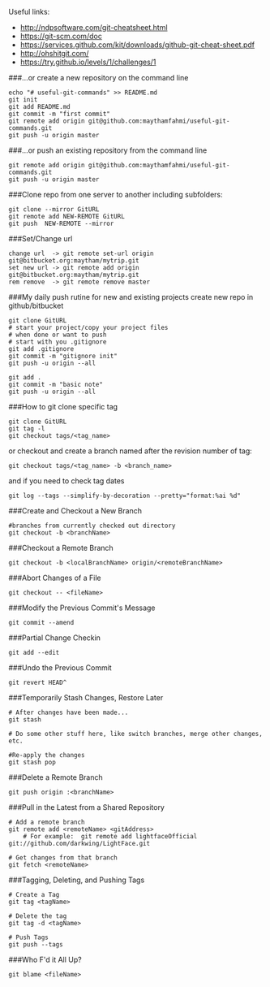 Useful links:

 * http://ndpsoftware.com/git-cheatsheet.html
 * https://git-scm.com/doc
 * https://services.github.com/kit/downloads/github-git-cheat-sheet.pdf
 * http://ohshitgit.com/
 * https://try.github.io/levels/1/challenges/1

###…or create a new repository on the command line
```
echo "# useful-git-commands" >> README.md
git init
git add README.md
git commit -m "first commit"
git remote add origin git@github.com:maythamfahmi/useful-git-commands.git
git push -u origin master
```

###…or push an existing repository from the command line
```
git remote add origin git@github.com:maythamfahmi/useful-git-commands.git
git push -u origin master
```

###Clone repo from one server to another including subfolders:
```
git clone --mirror GitURL
git remote add NEW-REMOTE GitURL
git push  NEW-REMOTE --mirror
```

###Set/Change url
```
change url  -> git remote set-url origin git@bitbucket.org:maytham/mytrip.git
set new url -> git remote add origin git@bitbucket.org:maytham/mytrip.git
rem remove  -> git remote remove master
```

###My daily push rutine for new and existing projects
create new repo in github/bitbucket
```
git clone GitURL
# start your project/copy your project files
# when done or want to push
# start with you .gitignore
git add .gitignore
git commit -m "gitignore init"
git push -u origin --all

git add .
git commit -m "basic note"
git push -u origin --all
```

###How to git clone specific tag
```
git clone GitURL
git tag -l
git checkout tags/<tag_name>
```
or checkout and create a branch named after the revision number of tag:
```
git checkout tags/<tag_name> -b <branch_name>
```

and if you need to check tag dates

```
git log --tags --simplify-by-decoration --pretty="format:%ai %d"

```

###Create and Checkout a New Branch
```
#branches from currently checked out directory
git checkout -b <branchName>
```

###Checkout a Remote Branch
```
git checkout -b <localBranchName> origin/<remoteBranchName>
```

###Abort Changes of a File
```
git checkout -- <fileName>
```

###Modify the Previous Commit's Message
```
git commit --amend
```

###Partial Change Checkin
```
git add --edit
```

###Undo the Previous Commit
```
git revert HEAD^
```

###Temporarily Stash Changes, Restore Later
```
# After changes have been made...
git stash

# Do some other stuff here, like switch branches, merge other changes, etc.

#Re-apply the changes
git stash pop
```

###Delete a Remote Branch
```
git push origin :<branchName>
```

###Pull in the Latest from a Shared Repository
```
# Add a remote branch
git remote add <remoteName> <gitAddress>
	# For example:  git remote add lightfaceOfficial git://github.com/darkwing/LightFace.git

# Get changes from that branch
git fetch <remoteName>
```

###Tagging, Deleting, and Pushing Tags
```
# Create a Tag
git tag <tagName>

# Delete the tag
git tag -d <tagName>

# Push Tags
git push --tags
```

###Who F'd it All Up?
```
git blame <fileName>
```